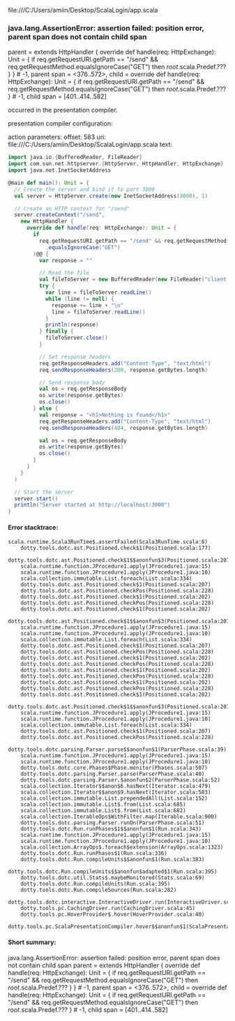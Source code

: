 file:///C:/Users/amiin/Desktop/ScalaLogin/app.scala
### java.lang.AssertionError: assertion failed: position error, parent span does not contain child span
parent      =  extends HttpHandler {
  override def handle(req: HttpExchange): Unit =
    {
      if
        req.getRequestURI.getPath == "/send" &&
          req.getRequestMethod.equalsIgnoreCase("GET")
       then _root_.scala.Predef.???
    }
} # -1,
parent span = <376..572>,
child       = override def handle(req: HttpExchange): Unit =
  {
    if
      req.getRequestURI.getPath == "/send" &&
        req.getRequestMethod.equalsIgnoreCase("GET")
     then _root_.scala.Predef.???
  } # -1,
child span  = [401..414..582]

occurred in the presentation compiler.

presentation compiler configuration:


action parameters:
offset: 583
uri: file:///C:/Users/amiin/Desktop/ScalaLogin/app.scala
text:
```scala
import java.io.{BufferedReader, FileReader}
import com.sun.net.httpserver.{HttpServer, HttpHandler, HttpExchange}
import java.net.InetSocketAddress

@main def main(): Unit = {
  // Create the server and bind it to port 3000
  val server = HttpServer.create(new InetSocketAddress(3000), 1)

  // Create an HTTP context for "/send"
  server.createContext("/send",
    new HttpHandler {
      override def handle(req: HttpExchange): Unit = {
        if 
          req.getRequestURI.getPath == "/send" && req.getRequestMethod
            .equalsIgnoreCase("GET")
        )@@ {
          var response = ""

          // Read the file
          val fileToServer = new BufferedReader(new FileReader("client.html"))
          try {
            var line = fileToServer.readLine()
            while (line != null) {
              response += line + "\n"
              line = fileToServer.readLine()
            }
            println(response)
          } finally {
            fileToServer.close()
          }

          // Set response headers
          req.getResponseHeaders.add("Content-Type", "text/html")
          req.sendResponseHeaders(200, response.getBytes.length)

          // Send response body
          val os = req.getResponseBody
          os.write(response.getBytes)
          os.close()
        } else {
          val response = "<h1>Nothing is found</h1>"
          req.getResponseHeaders.add("Content-Type", "text/html")
          req.sendResponseHeaders(404, response.getBytes.length)

          val os = req.getResponseBody
          os.write(response.getBytes)
          os.close()
        }
      }
    }
  )

  // Start the server
  server.start()
  println("Server started at http://localhost:3000")
}

```



#### Error stacktrace:

```
scala.runtime.Scala3RunTime$.assertFailed(Scala3RunTime.scala:8)
	dotty.tools.dotc.ast.Positioned.check$1(Positioned.scala:177)
	dotty.tools.dotc.ast.Positioned.check$1$$anonfun$3(Positioned.scala:207)
	scala.runtime.function.JProcedure1.apply(JProcedure1.java:15)
	scala.runtime.function.JProcedure1.apply(JProcedure1.java:10)
	scala.collection.immutable.List.foreach(List.scala:334)
	dotty.tools.dotc.ast.Positioned.check$1(Positioned.scala:207)
	dotty.tools.dotc.ast.Positioned.checkPos(Positioned.scala:228)
	dotty.tools.dotc.ast.Positioned.check$1(Positioned.scala:202)
	dotty.tools.dotc.ast.Positioned.checkPos(Positioned.scala:228)
	dotty.tools.dotc.ast.Positioned.check$1(Positioned.scala:202)
	dotty.tools.dotc.ast.Positioned.check$1$$anonfun$3(Positioned.scala:207)
	scala.runtime.function.JProcedure1.apply(JProcedure1.java:15)
	scala.runtime.function.JProcedure1.apply(JProcedure1.java:10)
	scala.collection.immutable.List.foreach(List.scala:334)
	dotty.tools.dotc.ast.Positioned.check$1(Positioned.scala:207)
	dotty.tools.dotc.ast.Positioned.checkPos(Positioned.scala:228)
	dotty.tools.dotc.ast.Positioned.check$1(Positioned.scala:202)
	dotty.tools.dotc.ast.Positioned.checkPos(Positioned.scala:228)
	dotty.tools.dotc.ast.Positioned.check$1(Positioned.scala:202)
	dotty.tools.dotc.ast.Positioned.checkPos(Positioned.scala:228)
	dotty.tools.dotc.ast.Positioned.check$1(Positioned.scala:202)
	dotty.tools.dotc.ast.Positioned.checkPos(Positioned.scala:228)
	dotty.tools.dotc.ast.Positioned.check$1(Positioned.scala:202)
	dotty.tools.dotc.ast.Positioned.check$1$$anonfun$3(Positioned.scala:207)
	scala.runtime.function.JProcedure1.apply(JProcedure1.java:15)
	scala.runtime.function.JProcedure1.apply(JProcedure1.java:10)
	scala.collection.immutable.List.foreach(List.scala:334)
	dotty.tools.dotc.ast.Positioned.check$1(Positioned.scala:207)
	dotty.tools.dotc.ast.Positioned.checkPos(Positioned.scala:228)
	dotty.tools.dotc.parsing.Parser.parse$$anonfun$1(ParserPhase.scala:39)
	scala.runtime.function.JProcedure1.apply(JProcedure1.java:15)
	scala.runtime.function.JProcedure1.apply(JProcedure1.java:10)
	dotty.tools.dotc.core.Phases$Phase.monitor(Phases.scala:507)
	dotty.tools.dotc.parsing.Parser.parse(ParserPhase.scala:40)
	dotty.tools.dotc.parsing.Parser.$anonfun$2(ParserPhase.scala:52)
	scala.collection.Iterator$$anon$6.hasNext(Iterator.scala:479)
	scala.collection.Iterator$$anon$9.hasNext(Iterator.scala:583)
	scala.collection.immutable.List.prependedAll(List.scala:152)
	scala.collection.immutable.List$.from(List.scala:685)
	scala.collection.immutable.List$.from(List.scala:682)
	scala.collection.IterableOps$WithFilter.map(Iterable.scala:900)
	dotty.tools.dotc.parsing.Parser.runOn(ParserPhase.scala:51)
	dotty.tools.dotc.Run.runPhases$1$$anonfun$1(Run.scala:343)
	scala.runtime.function.JProcedure1.apply(JProcedure1.java:15)
	scala.runtime.function.JProcedure1.apply(JProcedure1.java:10)
	scala.collection.ArrayOps$.foreach$extension(ArrayOps.scala:1323)
	dotty.tools.dotc.Run.runPhases$1(Run.scala:336)
	dotty.tools.dotc.Run.compileUnits$$anonfun$1(Run.scala:383)
	dotty.tools.dotc.Run.compileUnits$$anonfun$adapted$1(Run.scala:395)
	dotty.tools.dotc.util.Stats$.maybeMonitored(Stats.scala:69)
	dotty.tools.dotc.Run.compileUnits(Run.scala:395)
	dotty.tools.dotc.Run.compileSources(Run.scala:282)
	dotty.tools.dotc.interactive.InteractiveDriver.run(InteractiveDriver.scala:161)
	dotty.tools.pc.CachingDriver.run(CachingDriver.scala:45)
	dotty.tools.pc.HoverProvider$.hover(HoverProvider.scala:40)
	dotty.tools.pc.ScalaPresentationCompiler.hover$$anonfun$1(ScalaPresentationCompiler.scala:389)
```
#### Short summary: 

java.lang.AssertionError: assertion failed: position error, parent span does not contain child span
parent      =  extends HttpHandler {
  override def handle(req: HttpExchange): Unit =
    {
      if
        req.getRequestURI.getPath == "/send" &&
          req.getRequestMethod.equalsIgnoreCase("GET")
       then _root_.scala.Predef.???
    }
} # -1,
parent span = <376..572>,
child       = override def handle(req: HttpExchange): Unit =
  {
    if
      req.getRequestURI.getPath == "/send" &&
        req.getRequestMethod.equalsIgnoreCase("GET")
     then _root_.scala.Predef.???
  } # -1,
child span  = [401..414..582]
